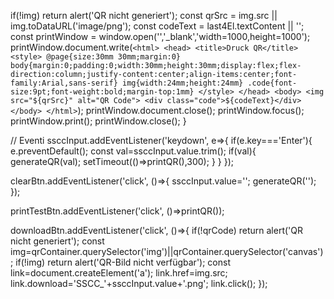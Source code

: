   if(!img) return alert('QR nicht generiert');
  const qrSrc = img.src || img.toDataURL('image/png');
  const codeText = last4El.textContent || '';
  const printWindow = window.open('','_blank','width=1000,height=1000');
  printWindow.document.write(`
    <html>
      <head>
        <title>Druck QR</title>
        <style>
          @page{size:30mm 30mm;margin:0}
          body{margin:0;padding:0;width:30mm;height:30mm;display:flex;flex-direction:column;justify-content:center;align-items:center;font-family:Arial,sans-serif}
          img{width:24mm;height:24mm}
          .code{font-size:9pt;font-weight:bold;margin-top:1mm}
        </style>
      </head>
      <body>
        <img src="${qrSrc}" alt="QR Code">
        <div class="code">${codeText}</div>
      </body>
    </html>
  `);
  printWindow.document.close();
  printWindow.focus();
  printWindow.print();
  printWindow.close();
}

// Eventi
ssccInput.addEventListener('keydown', e=>{
  if(e.key==='Enter'){
    e.preventDefault();
    const val=ssccInput.value.trim();
    if(val){ generateQR(val); setTimeout(()=>printQR(),300); }
  }
});

clearBtn.addEventListener('click', ()=>{
  ssccInput.value='';
  generateQR('');
});

printTestBtn.addEventListener('click', ()=>printQR());

downloadBtn.addEventListener('click', ()=>{
  if(!qrCode) return alert('QR nicht generiert');
  const img=qrContainer.querySelector('img')||qrContainer.querySelector('canvas');
  if(!img) return alert('QR-Bild nicht verfügbar');
  const link=document.createElement('a');
  link.href=img.src;
  link.download='SSCC_'+ssccInput.value+'.png';
  link.click();
});
</script>

</body>
</html>
